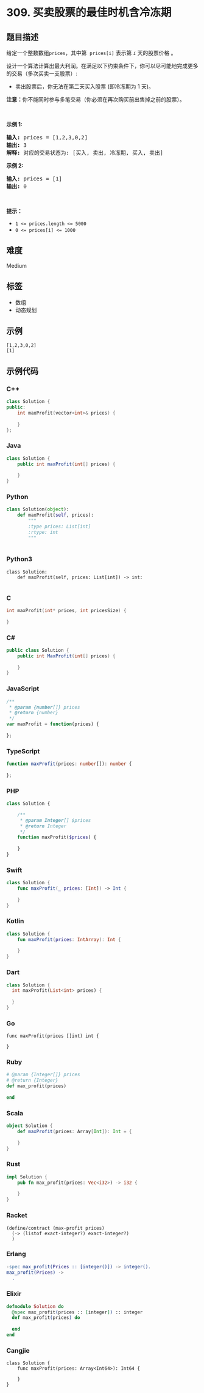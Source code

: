 # 309. 买卖股票的最佳时机含冷冻期

## 题目描述

<p>给定一个整数数组<meta charset="UTF-8" /><code>prices</code>，其中第&nbsp;<em>&nbsp;</em><code>prices[i]</code>&nbsp;表示第&nbsp;<code><em>i</em></code>&nbsp;天的股票价格 。​</p>

<p>设计一个算法计算出最大利润。在满足以下约束条件下，你可以尽可能地完成更多的交易（多次买卖一支股票）:</p>

<ul>
	<li>卖出股票后，你无法在第二天买入股票 (即冷冻期为 1 天)。</li>
</ul>

<p><strong>注意：</strong>你不能同时参与多笔交易（你必须在再次购买前出售掉之前的股票）。</p>

<p>&nbsp;</p>

<p><strong>示例 1:</strong></p>

<pre>
<strong>输入:</strong> prices = [1,2,3,0,2]
<strong>输出: </strong>3 
<strong>解释:</strong> 对应的交易状态为: [买入, 卖出, 冷冻期, 买入, 卖出]</pre>

<p><strong>示例 2:</strong></p>

<pre>
<strong>输入:</strong> prices = [1]
<strong>输出:</strong> 0
</pre>

<p>&nbsp;</p>

<p><strong>提示：</strong></p>

<ul>
	<li><code>1 &lt;= prices.length &lt;= 5000</code></li>
	<li><code>0 &lt;= prices[i] &lt;= 1000</code></li>
</ul>


## 难度

Medium

## 标签

- 数组
- 动态规划

## 示例

```
[1,2,3,0,2]
[1]
```

## 示例代码

### C++

```cpp
class Solution {
public:
    int maxProfit(vector<int>& prices) {
        
    }
};
```

### Java

```java
class Solution {
    public int maxProfit(int[] prices) {
        
    }
}
```

### Python

```python
class Solution(object):
    def maxProfit(self, prices):
        """
        :type prices: List[int]
        :rtype: int
        """
        
```

### Python3

```python3
class Solution:
    def maxProfit(self, prices: List[int]) -> int:
        
```

### C

```c
int maxProfit(int* prices, int pricesSize) {
    
}
```

### C#

```csharp
public class Solution {
    public int MaxProfit(int[] prices) {
        
    }
}
```

### JavaScript

```javascript
/**
 * @param {number[]} prices
 * @return {number}
 */
var maxProfit = function(prices) {
    
};
```

### TypeScript

```typescript
function maxProfit(prices: number[]): number {
    
};
```

### PHP

```php
class Solution {

    /**
     * @param Integer[] $prices
     * @return Integer
     */
    function maxProfit($prices) {
        
    }
}
```

### Swift

```swift
class Solution {
    func maxProfit(_ prices: [Int]) -> Int {
        
    }
}
```

### Kotlin

```kotlin
class Solution {
    fun maxProfit(prices: IntArray): Int {
        
    }
}
```

### Dart

```dart
class Solution {
  int maxProfit(List<int> prices) {
    
  }
}
```

### Go

```golang
func maxProfit(prices []int) int {
    
}
```

### Ruby

```ruby
# @param {Integer[]} prices
# @return {Integer}
def max_profit(prices)
    
end
```

### Scala

```scala
object Solution {
    def maxProfit(prices: Array[Int]): Int = {
        
    }
}
```

### Rust

```rust
impl Solution {
    pub fn max_profit(prices: Vec<i32>) -> i32 {
        
    }
}
```

### Racket

```racket
(define/contract (max-profit prices)
  (-> (listof exact-integer?) exact-integer?)
  )
```

### Erlang

```erlang
-spec max_profit(Prices :: [integer()]) -> integer().
max_profit(Prices) ->
  .
```

### Elixir

```elixir
defmodule Solution do
  @spec max_profit(prices :: [integer]) :: integer
  def max_profit(prices) do
    
  end
end
```

### Cangjie

```cangjie
class Solution {
    func maxProfit(prices: Array<Int64>): Int64 {

    }
}
```

